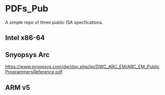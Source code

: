 # PDFs_Pub
A simple repo of three public ISA specfications. 

## Intel x86-64

## Snyopsys Arc
https://www.synopsys.com/dw/doc.php/iip/DWC_ARC_EM/ARC_EM_PublicProgrammersReference.pdf


## ARM v5 
